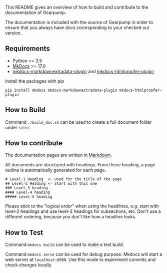 This README gives an overview of how to build and contribute to the documentation of Gearpump.

The documentation is included with the source of Gearpump in order to ensure that you always
have docs corresponding to your checked out version.

## Requirements

* Python >= 3.5
* [MkDocs](https://www.mkdocs.org/) >= 17.0
* [mkdocs-markdownextradata-plugin](https://github.com/rosscdh/mkdocs-markdownextradata-plugin) and [mkdocs-htmlproofer-plugin](https://github.com/manuzhang/mkdocs-htmlproofer-plugin)

Install the packages with pip

```
pip install mkdocs mkdocs-markdownextradata-plugin mkdocs-htmlproofer-plugin
```


## How to Build
Command `./build_doc.sh` can be used to create a full document folder under `site/`. 

## How to contribute

The documentation pages are written in
[Markdown](http://daringfireball.net/projects/markdown/syntax). 


All documents are structured with headings. From these heading, a page outline is
automatically generated for each page.

```
# Level-1 Heading  <- Used for the title of the page
## Level-2 Heading <- Start with this one
### Level-3 heading
#### Level-4 heading
##### Level-5 heading
```

Please stick to the "logical order" when using the headlines, e.g. start with level-2 headings and
use level-3 headings for subsections, etc. Don't use a different ordering, because you don't like
how a headline looks.

## How to Test

Command `mkdocs build` can be used to make a test build.

Command `mkdocs serve` can be used for debug purpose. Mkdocs will start a web server at
`localhost:8000`. Use this mode to experiment commits and check changes locally.
